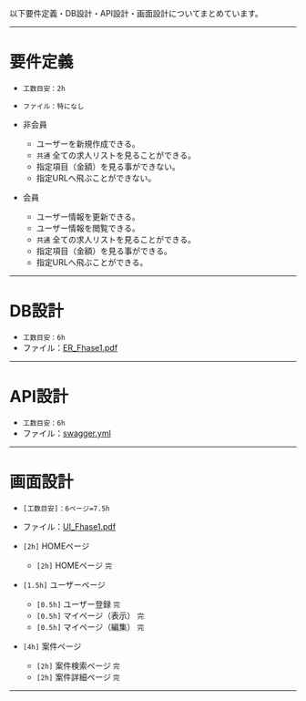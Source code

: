 以下要件定義・DB設計・API設計・画面設計についてまとめています。

---

# 要件定義
- `工数目安：2h`
- `ファイル：特になし`

- 非会員
    - ユーザーを新規作成できる。
    - `共通` 全ての求人リストを見ることができる。
    - 指定項目（金額）を見る事ができない。
    - 指定URLへ飛ぶことができない。

- 会員
    - ユーザー情報を更新できる。
    - ユーザー情報を閲覧できる。
    - `共通` 全ての求人リストを見ることができる。
    - 指定項目（金額）を見る事ができる。
    - 指定URLへ飛ぶことができる。

---

# DB設計
- `工数目安：6h`
- ファイル：[ER_Fhase1.pdf](https://github.com/myaaaapon/global-job-portal-document/blob/main/ER_Fhase1.pdf)

---

# API設計
- `工数目安：6h`
- ファイル：[swagger.yml](https://github.com/myaaaapon/global-job-portal-document/blob/main/swagger.yml)

---

# 画面設計
- `[工数目安]：6ページ=7.5h`
- ファイル：[UI_Fhase1.pdf](https://github.com/myaaaapon/global-job-portal-document/blob/main/UI_Fhase1.pdf)

- `[2h]` HOMEページ
    - `[2h]` HOMEページ `完`

- `[1.5h]` ユーザーページ
    - `[0.5h]` ユーザー登録 `完`
    - `[0.5h]` マイページ（表示） `完`
    - `[0.5h]` マイページ（編集） `完`

- `[4h]` 案件ページ
    - `[2h]` 案件検索ページ `完`
    - `[2h]` 案件詳細ページ `完`

---

